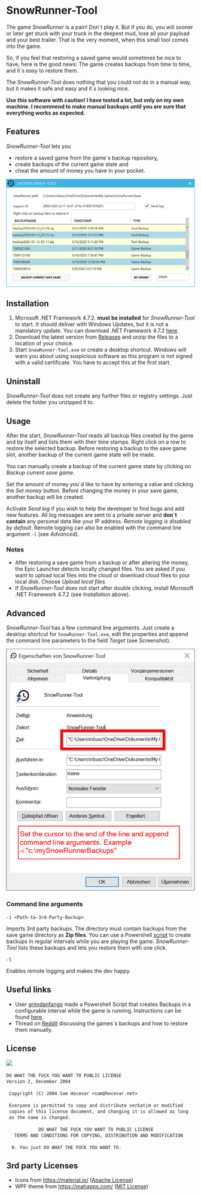 ﻿# SnowRunner-Tool

The game *SnowRunner* is a pain! Don´t play it. But if you do, you will sooner or later get stuck with your truck in the deepest mud, lose all your payload and your best trailer. That is the very moment, when this small tool comes into the game.

So, if you feel that restoring a saved game would sometimes be nice to have, here is the good news: The game creates backups from time to time, and it´s easy to restore them.

The *SnowRunner-Tool* does nothing that you could not do in a manual way, but it makes it safe and easy and it´s looking nice.

**Use this software with caution! I have tested a lot, but only on my own machine. I recommend to make manual backups until you are sure that everything works as expected.**

## Features

*SnowRunner-Tool* lets you
- restore a saved game from the game´s backup repository,
- create backups of the current game state and
- cheat the amount of money you have in your pocket.

![SnowRunner-Tool](images/SnowRunner-Tool_Screenshot.png)

## Installation

1. Microsoft .NET Framework 4.7.2. **must be installed** for *SnowRunner-Tool* to start. It should deliver with Windows Updates, but it is not a mandatory update. You can download .NET Framework 4.7.2 [here](http://go.microsoft.com/fwlink/?linkid=863262).
2. Download the latest version from [Releases](https://github.com/elpatron68/SnowRunner-Tool/releases) and unzip the files to a location of your choice.
3. Start `SnowRunner-Tool.exe` or create a desktop shortcut. Windows will warn you about using suspicious software as this program is not signed with a valid certificate. You have to accept this at the first start.


## Uninstall

*SnowRunner-Tool* does not create any further files or registry settings. Just delete the folder you unzipped it to.

## Usage

After the start, *SnowRunner-Tool* reads all backup files created by the game and by itself and lists them with their time stamps. Right click on a row to restore the selected backup. Before restoring a backup to the save game slot, another backup of the current game state will be made.

You can manually create a backup of the current game state by clicking on *Backup current save game*.

Set the amount of money you´d like to have by entering a value and clicking the *Set money* button. Before changing the money in your save game, another backup will be created.

Activate *Send log* if you wish to help the developer to find bugs and add new features. All log messages are sent to a private server and **don´t contain** any personal data like your IP address. *Remote logging is disabled by default*. Remote logging can also be enabled with the command line argument `-l` (see *Advanced*).

### Notes

* After restoring a save game from a backup or after altering the money, the Epic Launcher detects locally changed files. You are asked if you want to upload local files into the cloud or download cloud files to your local disk. Choose *Upload local files*.
* If *SnowRunner-Tool* does not start after double clicking, install Microsoft .NET Framework 4.7.2 (see *Installation* above).

## Advanced

*SnowRunner-Tool* has a few command line arguments. Just create a desktop shortcut for `SnowRunner-Tool.exe`, edit the properties and append the command line parameters to the field *Target* (see Screenshot).

![](images/DesktopShortcutSettings.png)

### Command line arguments

`-i <Path-to-3rd-Party-Backup>`

Imports 3rd party backups. The directory must contain backups from the save game directory as **Zip files**. You can use a Powershell [script](https://forums.focus-home.com/user/grimdanfango) to create backups in regular intervals while you are playing the game. *SnowRunner-Tool* lists these backups and lets you restore them with one click.

`-l`

Enables remote logging and makes the dev happy.

## Useful links

- User [grimdanfango](https://forums.focus-home.com/user/grimdanfango) made a Powershell Script that creates Backups in a configurable interval while the game is running. Instructions can be found <a href="https://forums.focus-home.com/topic/47932/backup-save-game-script" target="_blank">here</a>.
- Thread on <a href="https://www.reddit.com/r/snowrunner/comments/gdf1jt/pc_snowrunner_backs_up_your_saved_games_heres_how/" target="_blank">Reddit</a> discussing the games´s backups and how to restore them manually.

## License

![](http://www.wtfpl.net/wp-content/uploads/2012/12/wtfpl-badge-4.png)

```text
DO WHAT THE FUCK YOU WANT TO PUBLIC LICENSE 
Version 2, December 2004 

 Copyright (C) 2004 Sam Hocevar <sam@hocevar.net> 

 Everyone is permitted to copy and distribute verbatim or modified 
 copies of this license document, and changing it is allowed as long 
 as the name is changed. 

            DO WHAT THE FUCK YOU WANT TO PUBLIC LICENSE 
   TERMS AND CONDITIONS FOR COPYING, DISTRIBUTION AND MODIFICATION 

  0. You just DO WHAT THE FUCK YOU WANT TO.
 ```
 
 ## 3rd party Licenses
 
 - Icons from https://material.io/ ([Apache License](https://github.com/google/material-design-icons/blob/master/LICENSE))
 - WPF theme from https://mahapps.com/ ([MIT License](https://github.com/MahApps/MahApps.Metro/blob/develop/LICENSE))
 
 